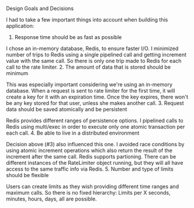 Design Goals and Decisions

I had to take a few important things into account when building this application:

1. Response time should be as fast as possible

I chose an in-memory database, Redis, to ensure faster I/O.
I minimized number of trips to Redis using a single pipelined call and getting increment value with the same call. So there is only one trip made to Redis for each call to the rate limiter.
2. The amount of data that is stored should be minimum

This was especially important considering we're using an in-memory database.
When a request is sent to rate limiter for the first time, it will create a key for it with an expiration time. Once the key expires, there won't be any key stored for that user, unless she makes another call.
3. Request data should be saved atomically and be persistent

Redis provides different ranges of persistence options.
I pipelined calls to Redis using multi/exec in order to execute only one atomic transaction per each call.
4. Be able to live in a distributed environment

Decision above (#3) also influenced this one.
I avoided race conditions by using atomic increment operations which also return the result of the increment after the same call.
Redis supports partioning.
There can be different instances of the RateLimiter object running, but they will all have access to the same traffic info via Redis.
5. Number and type of limits should be flexible

Users can create limits as they wish providing different time ranges and maximum calls.
So there is no fixed hierarchy: Limits per X seconds, minutes, hours, days, all are possible.
